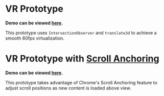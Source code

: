 # VR Prototype

**Demo can be viewed [here](https://vr-demo.azurewebsites.net/).**

This prototype uses `IntersectionObserver` and `translate3d` to achieve a smooth 60fps virtualization.

# VR Prototype with [Scroll Anchoring](https://css-tricks.com/almanac/properties/o/overflow-anchor/)

**Demo can be viewed [here](https://virtuallist.azurewebsites.net/).**

This prototype takes advantage of Chrome's Scroll Anchoring feature to adjust scroll positions as new content is loaded above view. 
